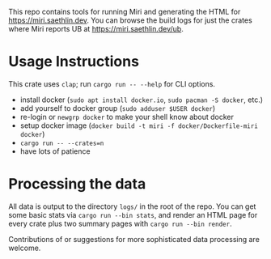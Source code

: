 This repo contains tools for running Miri and generating the HTML for
https://miri.saethlin.dev. You can browse the build logs for just the crates
where Miri reports UB at https://miri.saethlin.dev/ub.

# Usage Instructions

This crate uses `clap`; run `cargo run -- --help` for CLI options.

* install docker (`sudo apt install docker.io`, `sudo pacman -S docker`, etc.)
* add yourself to docker group (`sudo adduser $USER docker`)
* re-login or `newgrp docker` to make your shell know about docker
* setup docker image (`docker build -t miri -f docker/Dockerfile-miri docker`)
* `cargo run -- --crates=n`
* have lots of patience

# Processing the data

All data is output to the directory `logs/` in the root of the repo.
You can get some basic stats via `cargo run --bin stats`, and render an HTML
page for every crate plus two summary pages with `cargo run --bin render`.

Contributions of or suggestions for more sophisticated data processing are welcome.
